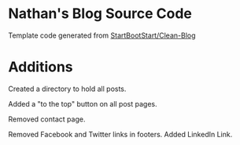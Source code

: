 # Nathan's Blog Source Code

Template code generated from [StartBootStart/Clean-Blog](https://github.com/StartBootstrap/startbootstrap-clean-blog)

# Additions

Created a directory to hold all posts.

Added a "to the top" button on all post pages.

Removed contact page.

Removed Facebook and Twitter links in footers. Added LinkedIn Link.


